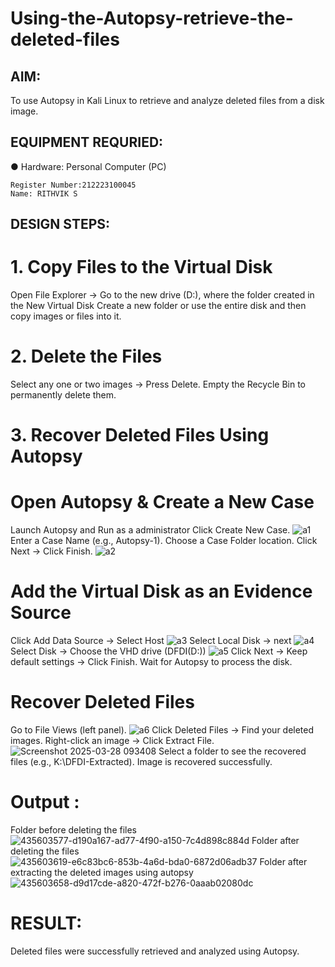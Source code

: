 # Using-the-Autopsy-retrieve-the-deleted-files
## AIM:
To use Autopsy in Kali Linux to retrieve and analyze deleted files from a disk image.
## EQUIPMENT REQURIED:
● Hardware: Personal Computer (PC)
```
Register Number:212223100045
Name: RITHVIK S
```
## DESIGN STEPS:
# 1. Copy Files to the Virtual Disk
Open File Explorer → Go to the new drive (D:), where the folder created in the New Virtual Disk
Create a new folder or use the entire disk and then copy images or files into it.
# 2. Delete the Files
Select any one or two images → Press Delete.
Empty the Recycle Bin to permanently delete them.
# 3. Recover Deleted Files Using Autopsy
# Open Autopsy & Create a New Case
Launch Autopsy and Run as a administrator
Click Create New Case.
![a1](https://github.com/user-attachments/assets/5b5cf129-3382-4f0e-b0ee-6c5fbfed8fc3)
Enter a Case Name (e.g., Autopsy-1).
Choose a Case Folder location.
Click Next → Click Finish.
![a2](https://github.com/user-attachments/assets/54f08e44-f85b-476e-9d22-e944896489b3)

# Add the Virtual Disk as an Evidence Source
Click Add Data Source → Select Host
![a3](https://github.com/user-attachments/assets/d5acae00-66e8-4da8-ac12-9eb6e977fe13)
Select Local Disk → next
![a4](https://github.com/user-attachments/assets/727e0bcb-15f8-45ea-9da3-c3b575111b71)
Select Disk → Choose the VHD drive (DFDI(D:))
![a5](https://github.com/user-attachments/assets/90a35cec-9e12-464b-ae6e-f171ccbd3b87)
Click Next → Keep default settings → Click Finish.
Wait for Autopsy to process the disk.
# Recover Deleted Files
Go to File Views (left panel).
![a6](https://github.com/user-attachments/assets/8407ea2d-9e92-4291-910b-f790b70270a9)
Click Deleted Files → Find your deleted images.
Right-click an image → Click Extract File.
![Screenshot 2025-03-28 093408](https://github.com/user-attachments/assets/512e434e-45d1-41f2-ad37-9cf2908465e3)
Select a folder to see the recovered files (e.g., K:\DFDI-Extracted).
Image is recovered successfully.

# Output :
Folder before deleting the files
![435603577-d190a167-ad77-4f90-a150-7c4d898c884d](https://github.com/user-attachments/assets/2a4981e9-9697-4086-81ee-a43d8d7926a3)
Folder after deleting the files
![435603619-e6c83bc6-853b-4a6d-bda0-6872d06adb37](https://github.com/user-attachments/assets/58f74a0e-3b10-42e7-80b3-f8dca6de264d)
Folder after extracting the deleted images using autopsy
![435603658-d9d17cde-a820-472f-b276-0aaab02080dc](https://github.com/user-attachments/assets/a597a093-d1b6-4b34-90ab-338e7aa3179a)
# RESULT:
Deleted files were successfully retrieved and analyzed using Autopsy.

